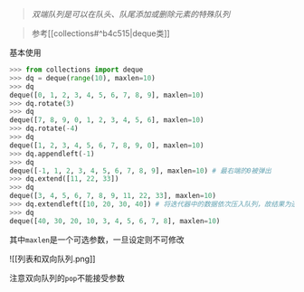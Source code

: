 >*双端队列是可以在队头、队尾添加或删除元素的特殊队列*

>参考[[collections#^b4c515|deque类]]

基本使用
```python
>>> from collections import deque 
>>> dq = deque(range(10), maxlen=10)
>>> dq 
deque([0, 1, 2, 3, 4, 5, 6, 7, 8, 9], maxlen=10) 
>>> dq.rotate(3)
>>> dq 
deque([7, 8, 9, 0, 1, 2, 3, 4, 5, 6], maxlen=10) 
>>> dq.rotate(-4) 
>>> dq 
deque([1, 2, 3, 4, 5, 6, 7, 8, 9, 0], maxlen=10) 
>>> dq.appendleft(-1)
>>> dq 
deque([-1, 1, 2, 3, 4, 5, 6, 7, 8, 9], maxlen=10) # 最右端的0被弹出
>>> dq.extend([11, 22, 33])
>>> dq 
deque([3, 4, 5, 6, 7, 8, 9, 11, 22, 33], maxlen=10) 
>>> dq.extendleft([10, 20, 30, 40]) # 将迭代器中的数据依次压入队列，故结果为逆序
>>> dq 
deque([40, 30, 20, 10, 3, 4, 5, 6, 7, 8], maxlen=10)
```
其中`maxlen`是一个可选参数，一旦设定则不可修改

![[列表和双向队列.png]]

注意双向队列的`pop`不能接受参数